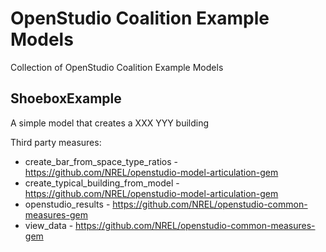 # OpenStudio Coalition Example Models
Collection of OpenStudio Coalition Example Models

## ShoeboxExample
A simple model that creates a XXX YYY building

Third party measures:
- create_bar_from_space_type_ratios - https://github.com/NREL/openstudio-model-articulation-gem
- create_typical_building_from_model - https://github.com/NREL/openstudio-model-articulation-gem
- openstudio_results - https://github.com/NREL/openstudio-common-measures-gem
- view_data - https://github.com/NREL/openstudio-common-measures-gem